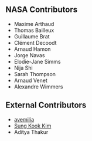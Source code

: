 NASA Contributors
-----------------

* Maxime Arthaud
* Thomas Bailleux
* Guillaume Brat
* Clément Decoodt
* Arnaud Hamon
* Jorge Navas
* Elodie-Jane Simms
* Nija Shi
* Sarah Thompson
* Arnaud Venet
* Alexandre Wimmers

External Contributors
---------------------

* [avemilia](https://github.com/avemilia)
* [Sung Kook Kim](https://github.com/skkeem)
* Aditya Thakur
